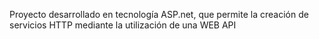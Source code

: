 Proyecto desarrollado en tecnología ASP.net,
que permite la creación de servicios HTTP
mediante la utilización de una WEB API
  
